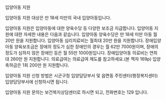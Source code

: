 입양아동 지원


입양아동 지원 대상은 만 18세 미만의 국내 입양아동입니다.


입양아동 지원은 입양아동에 대한 양육수당 등 다양한 보조금 지급합니다. 입양아동 지원에 대한 자세한 내용은 다음과 같습니다.
입양아동 양육수당은 만 18세 미만 아동 월 20만 원을 지원합니다.
입양아동 심리치료비는 월최대 20만 원을 지원합니다.
장애입양아동 양육보조금은 장애의 정도가 심한 장애인의 경우는 월 62만 7000원이며, 장애의 정도가 심하지 않은 장애인 등은 월 55만 1000원입니다.
장애입양아동 의료비는 연최대 260만 원 지원합니다.
의료급여는 의료급여 제도를 참고하세요.(본 책자 169p)
입양축하금은 1회 200만 원 지원합니다.


입양아동 지원 신청 방법은 시군구청 입양담당부서 및 읍면동 주민센터(행정복지센터) 입양담당부서에 신청하시면 됩니다.


입양아동 지원 문의는 보건복지상담센터로 하시면 되고, 전화번호는 129 입니다.